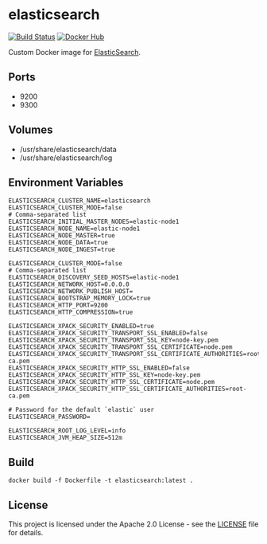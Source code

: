 # elasticsearch

[![Build Status](https://drone.owncloud.com/api/badges/owncloud-ops/elasticsearch/status.svg)](https://drone.owncloud.com/owncloud-ops/elasticsearch/)
[![Docker Hub](https://img.shields.io/badge/docker-latest-blue.svg?logo=docker&logoColor=white)](https://hub.docker.com/r/owncloudops/elasticsearch)

Custom Docker image for [ElasticSearch](https://github.com/elastic/elasticsearch/).

## Ports

- 9200
- 9300

## Volumes

- /usr/share/elasticsearch/data
- /usr/share/elasticsearch/log

## Environment Variables

```Shell
ELASTICSEARCH_CLUSTER_NAME=elasticsearch
ELASTICSEARCH_CLUSTER_MODE=false
# Comma-separated list
ELASTICSEARCH_INITIAL_MASTER_NODES=elastic-node1
ELASTICSEARCH_NODE_NAME=elastic-node1
ELASTICSEARCH_NODE_MASTER=true
ELASTICSEARCH_NODE_DATA=true
ELASTICSEARCH_NODE_INGEST=true

ELASTICSEARCH_CLUSTER_MODE=false
# Comma-separated list
ELASTICSEARCH_DISCOVERY_SEED_HOSTS=elastic-node1
ELASTICSEARCH_NETWORK_HOST=0.0.0.0
ELASTICSEARCH_NETWORK_PUBLISH_HOST=
ELASTICSEARCH_BOOTSTRAP_MEMORY_LOCK=true
ELASTICSEARCH_HTTP_PORT=9200
ELASTICSEARCH_HTTP_COMPRESSION=true

ELASTICSEARCH_XPACK_SECURITY_ENABLED=true
ELASTICSEARCH_XPACK_SECURITY_TRANSPORT_SSL_ENABLED=false
ELASTICSEARCH_XPACK_SECURITY_TRANSPORT_SSL_KEY=node-key.pem
ELASTICSEARCH_XPACK_SECURITY_TRANSPORT_SSL_CERTIFICATE=node.pem
ELASTICSEARCH_XPACK_SECURITY_TRANSPORT_SSL_CERTIFICATE_AUTHORITIES=root-ca.pem
ELASTICSEARCH_XPACK_SECURITY_HTTP_SSL_ENABLED=false
ELASTICSEARCH_XPACK_SECURITY_HTTP_SSL_KEY=node-key.pem
ELASTICSEARCH_XPACK_SECURITY_HTTP_SSL_CERTIFICATE=node.pem
ELASTICSEARCH_XPACK_SECURITY_HTTP_SSL_CERTIFICATE_AUTHORITIES=root-ca.pem

# Password for the default `elastic` user
ELASTICSEARCH_PASSWORD=

ELASTICSEARCH_ROOT_LOG_LEVEL=info
ELASTICSEARCH_JVM_HEAP_SIZE=512m
```

## Build

```Shell
docker build -f Dockerfile -t elasticsearch:latest .
```

## License

This project is licensed under the Apache 2.0 License - see the [LICENSE](https://github.com/owncloud-ops/elasticsearch/blob/master/LICENSE) file for details.

